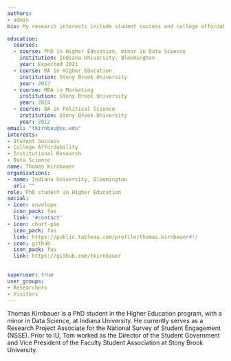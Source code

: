 ```yaml
---
authors:
- admin
bio: My research interests include student success and college affordability. 

education:
  courses:
  - course: PhD in Higher Education, minor in Data Science
    institution: Indiana University, Bloomington
    year: Expected 2021
  - course: MA in Higher Education
    institution: Stony Brook University
    year: 2017
  - course: MBA in Marketing
    institution: Stony Brook University
    year: 2014
  - course: BA in Political Science
    institution: Stony Brook University
    year: 2012
email: "tkirnbau@iu.edu"
interests:
- Student Success
- College Affordability
- Institutional Research
- Data Science
name: Thomas Kirnbauer
organizations:
- name: Indiana University, Bloomington
  url: ""
role: PhD student in Higher Education
social:
- icon: envelope
  icon_pack: fas
  link: '#contact'
- icon: chart-pie
  icon_pack: fas
  link: https://public.tableau.com/profile/thomas.kirnbauer#!/
- icon: github
  icon_pack: fas
  link: https://github.com/tkirnbauer
  

superuser: true
user_groups:
- Researchers
- Visitors
---
```


Thomas Kirnbauer is a PhD student in the Higher Education program, with a minor in Data Science, at Indiana University. He currently serves as a Research Project Associate for the National Survey of Student Engagement (NSSE). Prior to IU, Tom worked as the Director of the Student Government and Vice President of the Faculty Student Association at Stony Brook University.
